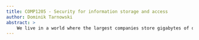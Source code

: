 ```yaml
---
title: COMP1205 - Security for information storage and access
author: Dominik Tarnowski
abstract: >
    We live in a world where the largest companies store gigabytes of data about each one of their users. This comes with many potential issues investigated in this report, regarding how the data will be stored, who will have access to the data, how they will be able to access it, and how much of it they will be able to see. This report details the risks associated with storing the data in a cloud and how they can be minimised, including technical implementations as well as appropriate training the staff need to go through in order to keep the data secure. There are also many legal and ethical issues associated with storing users' sensitive data that have been outlined, especially their personal medical/health information. Lastly, this report explains all of the adequate Data Protection Act rules that the company must follow and outlines recommended method as to how to implement them securely.
---
```

<!--
 * small gym
 * personal training, in other workplaces, gyms in local hotels
 * membership required
   * home address
   * contact info
   * personal medical health info
   * banking details stored
 * trainers chart progress
 * data backed up by cloud storage provider
 * can be accessed from a laptop

## Task

Write a short report outlining:

1. The potential privacy and security breaches
2. how the risk of the breaches could be minimised through tech and non tech solutions
3. your company's moral legal and ethical responsibilities to protect the security of the data stored, making recommendations as to how they should manage data help on paper record and in the clubs database
-->

